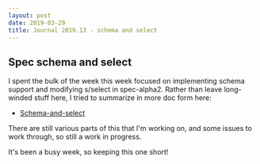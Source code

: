```yaml
---
layout: post
date: 2019-03-29
title: Journal 2019.13 - schema and select
---
```


## Spec	schema and select

I spent the bulk of the week this week focused on implementing schema support and modifying s/select in spec-alpha2. Rather than leave long-winded stuff here, I tried to summarize in more doc form here:

* [Schema-and-select](https://github.com/clojure/spec-alpha2/wiki/Schema-and-select)

There are still various parts of this that I'm working on, and some issues to work through, so still a work in progress.

It's been a busy week, so keeping this one short!
